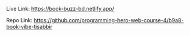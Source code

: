 Live Link: https://book-buzz-bd.netlify.app/

Repo Link: https://github.com/programming-hero-web-course-4/b9a8-book-vibe-tisabbir
